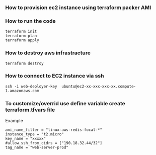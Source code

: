 ### How to provision ec2 instance using terraform packer AMI

### How to run the code

```
terraform init
terraform plan
terraform apply
```

### How to destroy aws infrastracture

```
terraform destroy
```

### How to connect to EC2 instance via ssh 

```
ssh -i web-deployer-key  ubuntu@ec2-xx-xxx-xxx-xx.compute-1.amazonaws.com
```

### To customize/overrid use define variable create terraform.tfvars file 

Example 

```
ami_name_filter = "linux-aws-redis-focal-*"
instance_type = "t2.micro"
key_name = "xxxxx"
#allow_ssh_from_cidrs = ["190.18.32.44/32"]
tag_name = "web-server-prod"
```